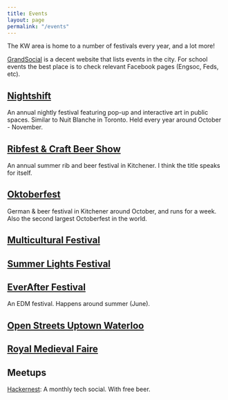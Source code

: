 ```yaml
---
title: Events
layout: page
permalink: "/events"
---
```

The KW area is home to a number of festivals every year, and a lot more!

[GrandSocial](http://grandsocial.ca/) is a decent website that lists events in the city. For school events the best place is to check relevant Facebook pages (Engsoc, Feds, etc).

## [Nightshift](http://nightshiftwr.ca/)
An annual nightly festival featuring pop-up and interactive art in public spaces. Similar to Nuit Blanche in Toronto.
Held every year around October - November.

## [Ribfest & Craft Beer Show](http://www.kitchenerribandbeerfest.com/)
An annual summer rib and beer festival in Kitchener. I think the title speaks for itself.

## [Oktoberfest](http://www.oktoberfest.ca/)
German & beer festival in Kitchener around October, and runs for a week. Also the second largest Octoberfest in the world.

## [Multicultural Festival](https://www.kitchener.ca/en/livinginkitchener/KWMulticulturalFestival.asp)

## [Summer Lights Festival](http://www.summerlightsfestival.com/)

## [EverAfter Festival](http://www.everafterfest.com/)
An EDM festival. Happens around summer (June).

## [Open Streets Uptown Waterloo](http://www.openstreetsutw.ca/)

## [Royal Medieval Faire](http://www.royalmedievalfaire.org/)

## Meetups
[Hackernest](http://hackernest.com/): A monthly tech social. With free beer.

